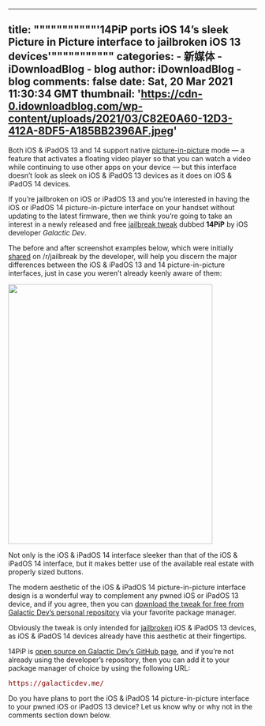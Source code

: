 
---
title: """""""""""'14PiP ports iOS 14’s sleek Picture in Picture interface to jailbroken iOS 13 devices'"""""""""""
categories: 
    - 新媒体
    - iDownloadBlog - blog
author: iDownloadBlog - blog
comments: false
date: Sat, 20 Mar 2021 11:30:34 GMT
thumbnail: 'https://cdn-0.idownloadblog.com/wp-content/uploads/2021/03/C82E0A60-12D3-412A-8DF5-A185BB2396AF.jpeg'
---

<div>   
<p>Both iOS & iPadOS 13 and 14 support native <a href="https://www.idownloadblog.com/tag/picture-in-picture">picture-in-picture</a> mode — a feature that activates a floating video player so that you can watch a video while continuing to use other apps on your device — but this interface doesn’t look as sleek on iOS & iPadOS 13 devices as it does on iOS & iPadOS 14 devices.</p>
<p>If you’re jailbroken on iOS or iPadOS 13 and you’re interested in having the iOS or iPadOS 14 picture-in-picture interface on your handset without updating to the latest firmware, then we think you’re going to take an interest in a newly released and free <a href="https://www.idownloadblog.com/tag/jailbreak-apps-tweaks">jailbreak tweak</a> dubbed <strong>14PiP</strong> by iOS developer <em>Galactic Dev</em>.</p>

<p><span id="more-858193"></span></p>
<p>The before and after screenshot examples below, which were initially <a href="https://reddit.com/r/jailbreak/comments/m89tu7/free_release_14pip_bring_the_ios_14_style_pip/">shared</a> on /r/jailbreak by the developer, will help you discern the major differences between the iOS & iPadOS 13 and 14 picture-in-picture interfaces, just in case you weren’t already keenly aware of them:</p>
<p><img loading="lazy" class="aligncenter wp-image-858194" src="https://cdn-0.idownloadblog.com/wp-content/uploads/2021/03/C82E0A60-12D3-412A-8DF5-A185BB2396AF.jpeg" alt width="414" height="526" srcset="https://cdn-0.idownloadblog.com/wp-content/uploads/2021/03/C82E0A60-12D3-412A-8DF5-A185BB2396AF.jpeg 828w, https://cdn-0.idownloadblog.com/wp-content/uploads/2021/03/C82E0A60-12D3-412A-8DF5-A185BB2396AF-169x215.jpeg 169w, https://cdn-0.idownloadblog.com/wp-content/uploads/2021/03/C82E0A60-12D3-412A-8DF5-A185BB2396AF-768x976.jpeg 768w, https://cdn-0.idownloadblog.com/wp-content/uploads/2021/03/C82E0A60-12D3-412A-8DF5-A185BB2396AF-394x500.jpeg 394w" sizes="(max-width: 414px) 100vw, 414px" referrerpolicy="no-referrer"></p>
<p>Not only is the iOS & iPadOS 14 interface sleeker than that of the iOS & iPadOS 14 interface, but it makes better use of the available real estate with properly sized buttons.</p>
<p>The modern aesthetic of the iOS & iPadOS 14 picture-in-picture interface design is a wonderful way to complement any pwned iOS or iPadOS 13 device, and if you agree, then you can <a href="https://galacticdev.me/">download the tweak for free from Galactic Dev’s personal repository</a> via your favorite package manager.</p>

<p>Obviously the tweak is only intended for <a href="https://www.idownloadblog.com/jailbreak">jailbroken</a> iOS & iPadOS 13 devices, as iOS & iPadOS 14 devices already have this aesthetic at their fingertips.</p>
<p>14PiP is <a href="https://github.com/Galactic-Dev/14PiP">open source on Galactic Dev’s GitHub page</a>, and if you’re not already using the developer’s repository, then you can add it to your package manager of choice by using the following URL:</p>
<pre><span style="color: #800000;">https://galacticdev.me/</span></pre>
<p>Do you have plans to port the iOS & iPadOS 14 picture-in-picture interface to your pwned iOS or iPadOS 13 device? Let us know why or why not in the comments section down below.</p>

<!-- AI CONTENT END 1 -->

  
</div>
            